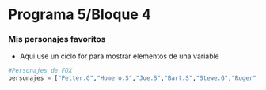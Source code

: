 # Programa 5/Bloque 4
### Mis personajes favoritos
- Aqui use un ciclo for para mostrar elementos de una variable
```python
#Personajes de FOX
personajes = ["Petter.G","Homero.S","Joe.S","Bart.S","Stewe.G","Roger","Clevenant","Bryan.G","Lisa.S","MOE"]


